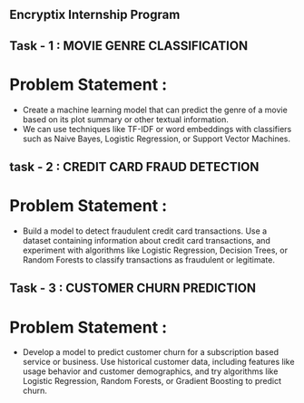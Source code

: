 ## Encryptix Internship Program

## Task - 1 :  MOVIE GENRE CLASSIFICATION

# Problem Statement :

* Create a machine learning model that can predict the genre of a movie based on its plot summary or other textual information.
* We can use techniques like TF-IDF or word embeddings with classifiers such as Naive Bayes, Logistic Regression, or Support Vector Machines.

## task - 2 : CREDIT CARD FRAUD DETECTION

# Problem Statement :

 * Build a model to detect fraudulent credit card transactions. Use a dataset containing information about credit card transactions,
   and experiment with algorithms like Logistic Regression, Decision Trees, or Random Forests to classify transactions as fraudulent or legitimate.

## Task - 3 : CUSTOMER CHURN PREDICTION

 # Problem Statement :

   * Develop a model to predict customer churn for a subscription based service or business. Use historical customer data,
     including features like usage behavior and customer demographics, and try algorithms like Logistic Regression, Random Forests, or Gradient Boosting to predict churn.
